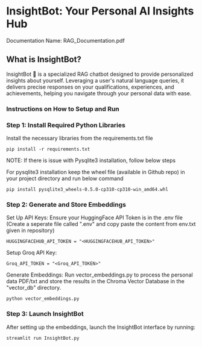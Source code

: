 # InsightBot: Your Personal AI Insights Hub

Documentation Name: RAG_Documentation.pdf

## What is InsightBot?
InsightBot 🤖 is a specialized RAG chatbot designed to provide personalized insights about yourself. Leveraging a user's natural language queries, it delivers precise responses on your qualifications, experiences, and achievements, helping you navigate through your personal data with ease.

### Instructions on How to Setup and Run
### Step 1: Install Required Python Libraries
Install the necessary libraries from the requirements.txt file
```
pip install -r requirements.txt
```

NOTE: If there is issue with Pysqlite3 installation, follow below steps

For pysqlite3 installation keep the wheel file (available in Github repo) in your project directory and run below command
```
pip install pysqlite3_wheels-0.5.0-cp310-cp310-win_amd64.whl
```
### Step 2: Generate and Store Embeddings

Set Up API Keys: Ensure your HuggingFace API Token is in the .env file (Create a seperate file called ".env" and copy paste the content from env.txt given in repository)
```
HUGGINGFACEHUB_API_TOKEN = "<HUGGINGFACEHUB_API_TOKEN>"
```
Setup Groq API Key:
```
Groq_API_TOKEN = "<Groq_API_TOKEN>"
```
Generate Embeddings: Run vector_embeddings.py to process the personal data PDF/txt and store the results in the Chroma Vector Database in the "vector_db" directory.
```
python vector_embeddings.py
```
### Step 3: Launch InsightBot
After setting up the embeddings, launch the InsightBot interface by running:
```
streamlit run InsightBot.py
```
